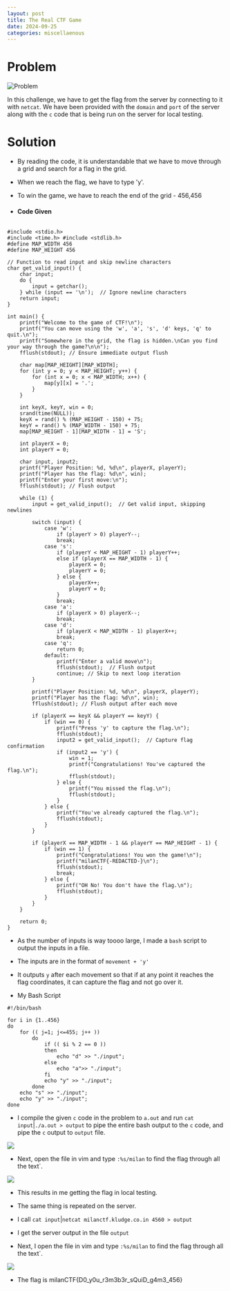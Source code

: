 ```yaml
---
layout: post
title: The Real CTF Game
date: 2024-09-25
categories: miscellaenous
---
```


# Problem

![Problem](../../../../assets/rcg-1.png)

In this challenge, we have to get the flag from the server by connecting to it with `netcat`.
We have been provided with the `domain` and `port` of the server along with the `c` code that is being run on the server for local testing.

# Solution

+ By reading the code, it is understandable that we have to move through a grid and search for a flag in the grid.
+ When we reach the flag, we have to type 'y'.
+ To win the game, we have to reach the end of the grid - 456,456

+ #### Code Given

```{c}

#include <stdio.h>
#include <time.h> #include <stdlib.h>
#define MAP_WIDTH 456
#define MAP_HEIGHT 456

// Function to read input and skip newline characters
char get_valid_input() {
    char input;
    do {
        input = getchar();
    } while (input == '\n');  // Ignore newline characters
    return input;
}

int main() {
    printf("Welcome to the game of CTF!\n");
    printf("You can move using the 'w', 'a', 's', 'd' keys, 'q' to quit.\n");
    printf("Somewhere in the grid, the flag is hidden.\nCan you find your way through the game?\n\n");
    fflush(stdout); // Ensure immediate output flush

    char map[MAP_HEIGHT][MAP_WIDTH];
    for (int y = 0; y < MAP_HEIGHT; y++) {
        for (int x = 0; x < MAP_WIDTH; x++) {
            map[y][x] = '.';
        }
    }

    int keyX, keyY, win = 0;
    srand(time(NULL));
    keyX = rand() % (MAP_HEIGHT - 150) + 75;
    keyY = rand() % (MAP_WIDTH - 150) + 75;
    map[MAP_HEIGHT - 1][MAP_WIDTH - 1] = 'S';

    int playerX = 0;
    int playerY = 0;

    char input, input2;
    printf("Player Position: %d, %d\n", playerX, playerY);
    printf("Player has the flag: %d\n", win);
    printf("Enter your first move:\n");
    fflush(stdout); // Flush output

    while (1) {
        input = get_valid_input();  // Get valid input, skipping newlines

        switch (input) {
            case 'w':
                if (playerY > 0) playerY--;
                break;
            case 's': 
                if (playerY < MAP_HEIGHT - 1) playerY++;
                else if (playerX == MAP_WIDTH - 1) {
                    playerX = 0;
                    playerY = 0;
                } else {
                    playerX++;
                    playerY = 0;
                }
                break;
            case 'a': 
                if (playerX > 0) playerX--;
                break;
            case 'd':
                if (playerX < MAP_WIDTH - 1) playerX++;
                break;
            case 'q':
                return 0;
            default:
                printf("Enter a valid move\n");
                fflush(stdout);  // Flush output
                continue; // Skip to next loop iteration
        }

        printf("Player Position: %d, %d\n", playerX, playerY);
        printf("Player has the flag: %d\n", win);
        fflush(stdout); // Flush output after each move

        if (playerX == keyX && playerY == keyY) {
            if (win == 0) {
                printf("Press 'y' to capture the flag.\n");
                fflush(stdout);
                input2 = get_valid_input();  // Capture flag confirmation
                if (input2 == 'y') {
                    win = 1;
                    printf("Congratulations! You've captured the flag.\n");
                    fflush(stdout);
                } else {
                    printf("You missed the flag.\n");
                    fflush(stdout);
                }
            } else {
                printf("You've already captured the flag.\n");
                fflush(stdout);
            }
        }

        if (playerX == MAP_WIDTH - 1 && playerY == MAP_HEIGHT - 1) {
            if (win == 1) {
                printf("Congratulations! You won the game!\n");
                printf("milanCTF{-REDACTED-}\n");
                fflush(stdout);
                break;
            } else {
                printf("OH No! You don't have the flag.\n");
                fflush(stdout);
            }
        }
    }

    return 0;
}

```

+ As the number of inputs is way toooo large, I made a `bash` script to output the inputs in a file.
+ The inputs are in the format of `movement + 'y'`

+ It outputs `y` after each movement so that if at any point it reaches the flag coordinates, it can capture the flag and not go over it.

+ My Bash Script

```{bash}
#!/bin/bash

for i in {1..456}
do
    for (( j=1; j<=455; j++ ))
        do
            if (( $i % 2 == 0 ))
            then
                echo "d" >> "./input";
            else
                echo "a">> "./input";
            fi
            echo "y" >> "./input";
        done
    echo "s" >> "./input";
    echo "y" >> "./input";
done
```
+ I compile the given `c` code in the problem to `a.out` and run `cat input`\|`./a.out > output` to pipe the entire bash output to the `c` code, and pipe the `c` output to `output` file.

![](../../../../assets/rcg-2.png)

+ Next, open the file in vim and type `:%s/milan` to find the flag through all the text`.

![](../../../../assets/rcg-3.png)

+ This results in me getting the flag in local testing.

+ The same thing is repeated on the server.

+ I call `cat input`\|`netcat milanctf.kludge.co.in 4560 > output`
+ I get the server output in the file `output`

+ Next, I open the file in vim and type `:%s/milan` to find the flag through all the text`.

![](../../../../assets/rcg-4.png)

+ The flag is milanCTF{D0_y0u_r3m3b3r_sQuiD_g4m3_456}


